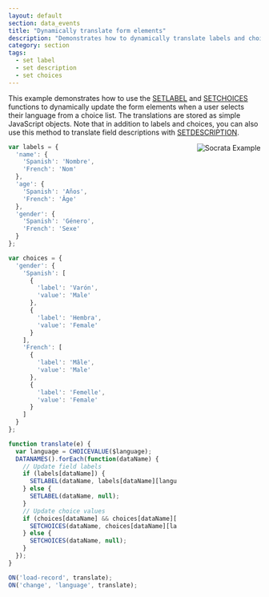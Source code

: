 ```yaml
---
layout: default
section: data_events
title: "Dynamically translate form elements"
description: "Demonstrates how to dynamically translate labels and choice list options to support multiple languages."
category: section
tags:
  - set label
  - set description
  - set choices
---
```


This example demonstrates how to use the [SETLABEL](/data-events/reference/setlabel/) and [SETCHOICES](/data-events/reference/setchoices/) functions to dynamically update the form elements when a user selects their language from a choice list. The translations are stored as simple JavaScript objects. Note that in addition to labels and choices, you can also use this method to translate field descriptions with [SETDESCRIPTION](/data-events/reference/setdescription/).

<img src="../media/form-translation.gif" alt="Socrata Example" style="float: right; margin-left: 40px;" />

```js
var labels = {
  'name': {
    'Spanish': 'Nombre',
    'French': 'Nom'
  },
  'age': {
    'Spanish': 'Años',
    'French': 'Âge'
  },
  'gender': {
    'Spanish': 'Género',
    'French': 'Sexe'
  }
};

var choices = {
  'gender': {
    'Spanish': [
      {
        'label': 'Varón',
        'value': 'Male'
      },
      {
        'label': 'Hembra',
        'value': 'Female'
      }
    ],
    'French': [
      {
        'label': 'Mâle',
        'value': 'Male'
      },
      {
        'label': 'Femelle',
        'value': 'Female'
      }
    ]
  }
};

function translate(e) {
  var language = CHOICEVALUE($language);
  DATANAMES().forEach(function(dataName) {
    // Update field labels
    if (labels[dataName]) {
      SETLABEL(dataName, labels[dataName][language]);
    } else {
      SETLABEL(dataName, null);
    }
    // Update choice values
    if (choices[dataName] && choices[dataName][language]) {
      SETCHOICES(dataName, choices[dataName][language]);
    } else {
      SETCHOICES(dataName, null);
    }
  });
}

ON('load-record', translate);
ON('change', 'language', translate);
```
